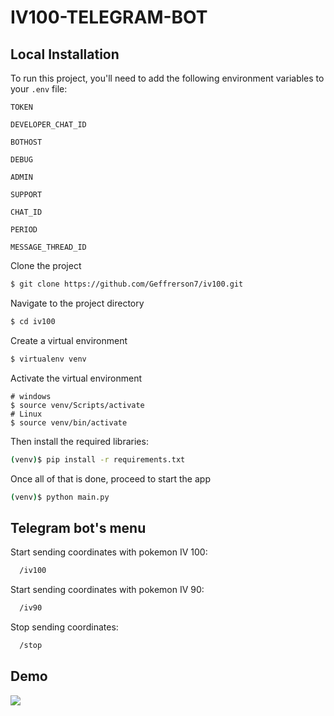 # IV100-TELEGRAM-BOT

## Local Installation

To run this project, you'll need to add the following environment variables to your `.env` file:

`TOKEN`

`DEVELOPER_CHAT_ID`

`BOTHOST`

`DEBUG`

`ADMIN`

`SUPPORT`

`CHAT_ID`

`PERIOD`

`MESSAGE_THREAD_ID`

Clone the project

```bash
$ git clone https://github.com/Geffrerson7/iv100.git
```

Navigate to the project directory

```bash
$ cd iv100
```

Create a virtual environment

```sh
$ virtualenv venv
```

Activate the virtual environment

```
# windows
$ source venv/Scripts/activate
# Linux
$ source venv/bin/activate
```

Then install the required libraries:

```sh
(venv)$ pip install -r requirements.txt
```

Once all of that is done, proceed to start the app

```bash
(venv)$ python main.py
```

## Telegram bot's menu

Start sending coordinates with pokemon IV 100:

```bash
  /iv100
```

Start sending coordinates with pokemon IV 90:

```bash
  /iv90
```

Stop sending coordinates:
```bash
  /stop
```

## Demo

[![](https://markdown-videos-api.jorgenkh.no/youtube/bGI4qAefg_c)](https://youtu.be/bGI4qAefg_c "IV 100 Telegram Bot Demo Video")
